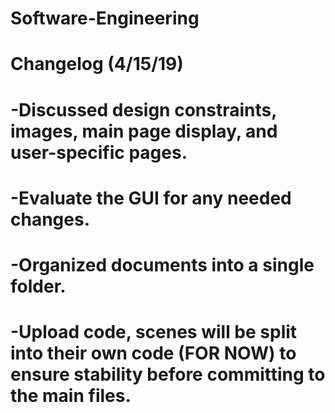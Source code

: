 # Software-Engineering
#
# Changelog (4/15/19)
# -Discussed design constraints, images, main page display, and user-specific pages.
# -Evaluate the GUI for any needed changes.
# -Organized documents into a single folder.
# -Upload code, scenes will be split into their own code (FOR NOW) to ensure stability before committing to the main files.
